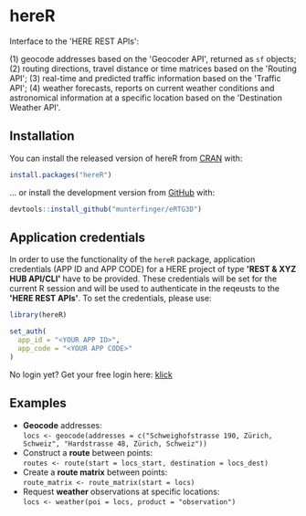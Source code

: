 
# hereR

<!-- badges: start -->
<!-- badges: end -->

Interface to the 'HERE REST APIs':

(1) geocode addresses based on the 'Geocoder API', returned as `sf` objects;
(2) routing directions, travel distance or time matrices based on the 'Routing API';
(3) real-time and predicted traffic information based on the 'Traffic API';
(4) weather forecasts, reports on current weather conditions and astronomical information at a specific location based on the 'Destination Weather API'.
  
## Installation

You can install the released version of hereR from [CRAN](https://cran.r-project.org/web/packages/hereR/) with:

``` r
install.packages("hereR")
```

... or install the development version from [GitHub](https://github.com/munterfinger/hereR/) with:
``` r
devtools::install_github("munterfinger/eRTG3D")
```

## Application credentials

In order to use the functionality of the `hereR` package, application credentials (APP ID and APP CODE) for a HERE project of type **'REST & XYZ HUB API/CLI'** have to be provided. These credentials will be set for the current R session and will be used to authenticate in the reqeusts to the **'HERE REST APIs'**.
To set the credentials, please use:
``` r
library(hereR)

set_auth(
  app_id = "<YOUR APP ID>",
  app_code = "<YOUR APP CODE>"
)
```
No login yet? Get your free login here: [klick](https://developer.here.com/)

## Examples

* **Geocode** addresses:<br>`locs <- geocode(addresses = c("Schweighofstrasse 190, Zürich, Schweiz", "Hardstrasse 48, Zürich, Schweiz"))`
* Construct a **route** between points:<br>`routes <- route(start = locs_start, destination = locs_dest)`
* Create a **route matrix** between points:<br>`route_matrix <- route_matrix(start = locs)`
* Request **weather** observations at specific locations:<br>`locs <- weather(poi = locs, product = "observation")`

